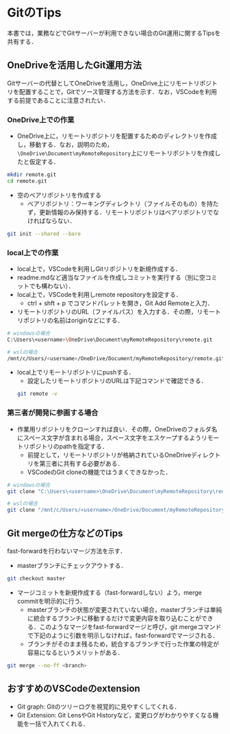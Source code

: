# GitのTips

本書では，業務などでGitサーバーが利用できない場合のGit運用に関するTipsを共有する．

## OneDriveを活用したGit運用方法

Gitサーバーの代替としてOneDriveを活用し，OneDrive上にリモートリポジトリを配置することで，Gitでソース管理する方法を示す．なお，VSCodeを利用する前提であることに注意されたい．

### OneDrive上での作業

- OneDrive上に，リモートリポジトリを配置するためのディレクトリを作成し，移動する．なお，説明のため，`\OneDrive\Document\myRemoteRepository`上にリモートリポジトリを作成したと仮定する．
```sh
mkdir remote.git
cd remote.git
```

- 空のベアリポジトリを作成する
  - ベアリポジトリ：ワーキングディレクトリ（ファイルそのもの）を持たず，更新情報のみ保持する．リモートリポジトリはベアリポジトリでなければならない．

```sh
git init --shared --bare
```

### local上での作業

- local上で，VSCodeを利用しGitリポジトリを新規作成する．
- readme.mdなど適当なファイルを作成しコミットを実行する（別に空コミットでも構わない）．
- local上で，VSCodeを利用しremote repositoryを設定する．
  - ctrl + shft + p でコマンドパレットを開き，Git Add Remoteと入力．
- リモートリポジトリのURL（ファイルパス）を入力する．その際，リモートリポジトリの名前はoriginなどにする．

```sh
# windowsの場合
C:\Users\<username>\OneDrive\Document\myRemoteRepository\remote.git

# wslの場合
/mnt/c/Users/<username>/OneDrive/Document/myRemoteRepository/remote.git
```

- local上でリモートリポジトリにpushする．
  - 設定したリモートリポジトリのURLは下記コマンドで確認できる．
  ```sh
  git remote -v
  ```
### 第三者が開発に参画する場合
- 作業用リポジトリをクローンすれば良い．その際，OneDriveのフォルダ名にスペース文字が含まれる場合，スペース文字をエスケープするようリモートリポジトリのpathを指定する．
  - 前提として，リモートリポジトリが格納されているOneDriveディレクトリを第三者に共有する必要がある．
  - VSCodeのGit cloneの機能ではうまくできなかった．
```sh
# windowsの場合
git clone "C:\Users\<username>\OneDrive\Document\myRemoteRepository\remote.git"

# wslの場合
git clone "/mnt/c/Users/<username>/OneDrive/Document/myRemoteRepository/remote.git"
```

## Git mergeの仕方などのTips

fast-forwardを行わないマージ方法を示す．

- masterブランチにチェックアウトする．

```sh
git checkout master
```
- マージコミットを新規作成する（fast-forwardしない）よう，merge commitを明示的に行う．
  - masterブランチの状態が変更されていない場合，masterブランチは単純に統合するブランチに移動するだけで変更内容を取り込むことができる．このようなマージをfast-forwardマージと呼び，git mergeコマンドで下記のように引数を明示しなければ，fast-forwardでマージされる．
  - ブランチがそのまま残るため，統合するブランチで行った作業の特定が容易になるというメリットがある．
```sh
git merge --no-ff <branch>
```

## おすすめのVSCodeのextension

- Git graph: Gitのツリーログを視覚的に見やすくしてくれる．
- Git Extension: Git LensやGit Historyなど，変更ログがわかりやすくなる機能を一括で入れてくれる．

